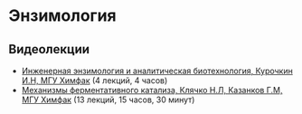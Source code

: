 # Энзимология

## Видеолекции

* [Инженерная энзимология и аналитическая биотехнология, Курочкин И.Н, МГУ Химфак](https://teach-in.ru/course/ensimanalbio) (4 лекций, 4 часов)
* [Механизмы ферментативного катализа, Клячко Н.Л, Казанков Г.М, МГУ Химфак](https://teach-in.ru/course/mechanisms-of-enzymatic-catalysis) (13 лекций, 15 часов, 30 минут)

